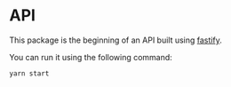 # API

This package is the beginning of an API built using [fastify](https://fastify.dev/).

You can run it using the following command:
```sh
yarn start
```